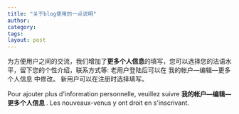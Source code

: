 ```yaml
---
title: "关于blog使用的一点说明"
author:
category: 
tags: 
layout: post
---
```

为方便用户之间的交流，我们增加了<strong>更多个人信息</strong>的填写，您可以选择您的法语水平，留下您的个性介绍，联系方式等:
老用户登陆后可以在 我的帐户—编辑—更多个人信息 中修改。
新用户可以在注册时选择填写。

Pour ajouter plus d'information personnelle, veuillez suivre <strong> 我的帐户—编辑—更多个人信息 </strong>.
Les nouveaux-venus y ont droit en s'inscrivant.

